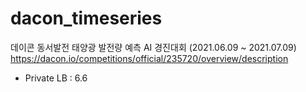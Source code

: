 # dacon_timeseries

데이콘 동서발전 태양광 발전량 예측 AI 경진대회 (2021.06.09 ~ 2021.07.09)
https://dacon.io/competitions/official/235720/overview/description
* Private LB : 6.6
